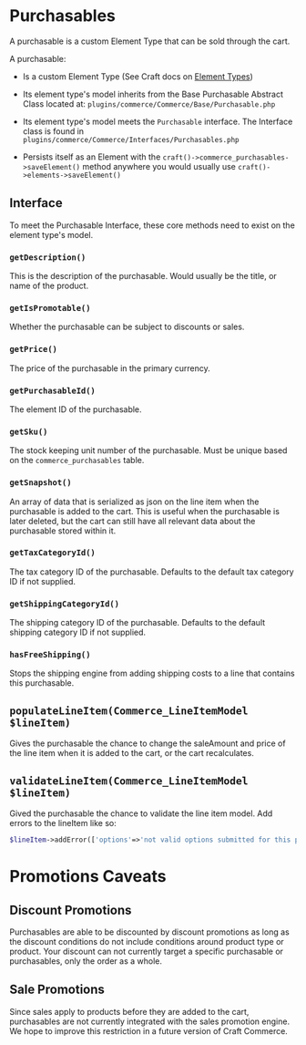 # Purchasables

A purchasable is a custom Element Type that can be sold through the cart.

A purchasable:

- Is a custom Element Type (See Craft docs on [Element Types](https://craftcms.com/docs/plugins/working-with-elements))

- Its element type's model inherits from the Base Purchasable Abstract Class located at: `plugins/commerce/Commerce/Base/Purchasable.php`

- Its element type's model meets the `Purchasable` interface. The Interface class is found in `plugins/commerce/Commerce/Interfaces/Purchasables.php`

- Persists itself as an Element with the `craft()->commerce_purchasables->saveElement()` method anywhere you would usually use `craft()->elements->saveElement()`

## Interface

To meet the Purchasable Interface, these core methods need to exist on the element type's model.


### `getDescription()`

This is the description of the purchasable. Would usually be the title, or name of the product.

### `getIsPromotable()`

Whether the purchasable can be subject to discounts or sales.

### `getPrice()`

The price of the purchasable in the primary currency.

### `getPurchasableId()`

The element ID of the purchasable.

### `getSku()`

The stock keeping unit number of the purchasable. Must be unique based on the `commerce_purchasables` table.

### `getSnapshot()`

An array of data that is serialized as json on the line item when the purchasable is added to the cart. This is useful when the purchasable is later deleted, but the cart can still have all relevant data about the purchasable stored within it.

### `getTaxCategoryId()`

The tax category ID of the purchasable. Defaults to the default tax category ID if not supplied.

### `getShippingCategoryId()`

The shipping category ID of the purchasable. Defaults to the default shipping category ID if not supplied.

### `hasFreeShipping()`

Stops the shipping engine from adding shipping costs to a line that contains this purchasable.

## `populateLineItem(Commerce_LineItemModel $lineItem)`

Gives the purchasable the chance to change the saleAmount and price of the line item when it is added to the cart, or the cart recalculates.

## `validateLineItem(Commerce_LineItemModel $lineItem)`

Gived the purchasable the chance to validate the line item model.
Add errors to the lineItem like so:

```php
$lineItem->addError(['options'=>'not valid options submitted for this purchasable']);
```
# Promotions Caveats

## Discount Promotions

Purchasables are able to be discounted by discount promotions as long as the discount conditions do not include conditions around product type or product. Your discount can not currently target a specific purchasable or purchasables, only the order as a whole.

## Sale Promotions

Since sales apply to products before they are added to the cart, purchasables are not currently integrated with the sales promotion engine. We hope to improve this restriction in a future version of Craft Commerce.

